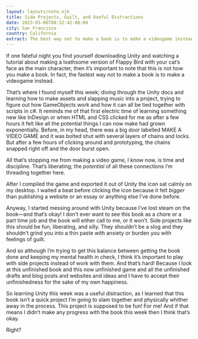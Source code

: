```yaml
---
layout: layouts/note.njk
title: Side Projects, Guilt, and Useful Distractions
date: 2023-03-06T08:52:42-08:00
city: San Francisco
country: California
extract: The best way not to make a book is to make a videogame instead.
---
```


If one fateful night you find yourself downloading Unity and watching a tutorial about making a loathsome version of Flappy Bird with your cat’s face as the main character, then it’s important to note that this is not how you make a book. In fact, the fastest way not to make a book is to make a videogame instead.

That’s where I found myself this week; diving through the Unity docs and learning how to make assets and slapping music into a project, trying to figure out how GameObjects work and how it can all be tied together with scripts in c#. It reminds me of that first electric time of learning something new like InDesign or when HTML and CSS clicked for me as after a few hours it felt like all the potential things I can now make had grown exponentially. Before, in my head, there was a big door labelled MAKE A VIDEO GAME and it was bolted shut with several layers of chains and locks. But after a few hours of clicking around and prototyping, the chains snapped right off and the door burst open.

All that’s stopping me from making a video game, I know now, is time and discipline. That’s liberating; the _potential_ of all these connections I’m threading together here.

After I compiled the game and exported it out of Unity the icon sat calmly on my desktop. I waited a beat before clicking the icon because it felt _bigger_ than publishing a website or an essay or anything else I’ve done before.

Anyway, I started messing around with Unity because I’ve lost steam on the book—and that’s okay! I don’t ever want to see this book as a chore or a part time job and the book will either call to me, or it won’t. Side projects like this should be fun, liberating, and silly. They shouldn’t be a slog and they shouldn’t grind you into a thin paste with anxiety or burden you with feelings of guilt.

And so although I’m trying to get this balance between getting the book done and keeping my mental health in check, I think it’s important to play with side projects instead of work with them. And that’s hard! Because I look at this unfinished book and this now unfinished game and all the unfinished drafts and blog posts and websites and ideas and I have to accept their unfinishedness for the sake of my own happiness.

So learning Unity this week was a useful distraction, as I learned that this book isn’t a quick project I’m going to slam together and physically whither away in the process. This project is supposed to be fun! For me! And if that means I didn’t make any progress with the book this week then I think that’s okay.

Right?
